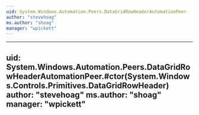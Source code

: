 ```yaml
---
uid: System.Windows.Automation.Peers.DataGridRowHeaderAutomationPeer
author: "stevehoag"
ms.author: "shoag"
manager: "wpickett"
---
```


---
uid: System.Windows.Automation.Peers.DataGridRowHeaderAutomationPeer.#ctor(System.Windows.Controls.Primitives.DataGridRowHeader)
author: "stevehoag"
ms.author: "shoag"
manager: "wpickett"
---
